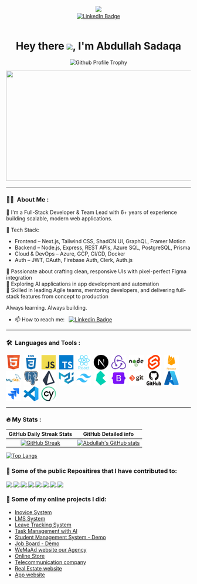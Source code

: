 <!-- ### Hi there 👋 -->

<div id="header" align="center">
<!--   <img src="https://media.giphy.com/media/hqU2KkjW5bE2v2Z7Q2/giphy.gif" width="100"/> -->
  <img src="https://user-images.githubusercontent.com/42237442/175992416-de841067-813b-4d15-8979-7ac79d641373.svg" width="100"/>
  
</div>
<div id="badges" align="center">
  <a href="[your-linkedin-URL](https://www.linkedin.com/in/eng-abdullah2016)">
    <img src="https://img.shields.io/badge/LinkedIn-blue?style=for-the-badge&logo=linkedin&logoColor=white" alt="LinkedIn Badge"/>
  </a>
<!--   <a href="your-youtube-URL">
    <img src="https://img.shields.io/badge/YouTube-red?style=for-the-badge&logo=youtube&logoColor=white" alt="Youtube Badge"/>
  </a>
  <a href="your-twitter-URL">
    <img src="https://img.shields.io/badge/Twitter-blue?style=for-the-badge&logo=twitter&logoColor=white" alt="Twitter Badge"/>
  </a> -->
</div>
<div align="center">
  <img src="https://komarev.com/ghpvc/?username=Dark-Developer93&style=flat-square&color=blue" alt=""/>
</div>
<h1 align="center">Hey there <img src="https://media.giphy.com/media/hvRJCLFzcasrR4ia7z/giphy.gif" width="40">, I'm Abdullah Sadaqa</h1>
<p align="center">
<img src="https://github-profile-trophy.vercel.app/?username=Dark-Developer93&theme=nord&margin-w=9&no-frame=true" alt="Github Profile Trophy" />
</p>
<div align="center">
  <img src="https://media.giphy.com/media/dWesBcTLavkZuG35MI/giphy.gif" width="600" height="300"/>
</div>

---

### :man_technologist: &nbsp;About Me :

👋 I'm a Full-Stack Developer & Team Lead with 6+ years of experience building scalable, modern web applications.

🔧 Tech Stack:  
- Frontend – Next.js, Tailwind CSS, ShadCN UI, GraphQL, Framer Motion  
- Backend – Node.js, Express, REST APIs, Azure SQL, PostgreSQL, Prisma  
- Cloud & DevOps – Azure, GCP, CI/CD, Docker  
- Auth – JWT, OAuth, Firebase Auth, Clerk, Auth.js

🎨 Passionate about crafting clean, responsive UIs with pixel-perfect Figma integration  
🧠 Exploring AI applications in app development and automation  
🤝 Skilled in leading Agile teams, mentoring developers, and delivering full-stack features from concept to production

Always learning. Always building.

- 📫 How to reach me: &nbsp; [![Linkedin Badge](https://img.shields.io/badge/-Abdullah-blue?style=flat&logo=Linkedin&logoColor=white)](https://www.linkedin.com/in/eng-abdullah2016)

---

### 🛠 &nbsp;Languages and Tools :

<p>
<img src="https://github.com/devicons/devicon/blob/master/icons/html5/html5-original.svg" title="HTML5" alt="HTML" width="40" height="40"/>&nbsp;
<img src="https://github.com/devicons/devicon/blob/master/icons/css3/css3-plain-wordmark.svg"  title="CSS3" alt="CSS" width="40" height="40"/>&nbsp;
<img src="https://github.com/devicons/devicon/blob/master/icons/javascript/javascript-original.svg" title="JavaScript" alt="JavaScript" width="40" height="40"/>&nbsp;
<img src="https://github.com/devicons/devicon/blob/master/icons/typescript/typescript-original.svg" title="TypeScript" alt="TypeScript" width="40" height="40"/>&nbsp;
<img src="https://github.com/devicons/devicon/blob/master/icons/react/react-original-wordmark.svg" title="React" alt="React" width="40" height="40"/>&nbsp;
<img src="https://github.com/devicons/devicon/blob/master/icons/nextjs/nextjs-original.svg" title="NextJs" **alt="NextJs" width="40" height="40"/>&nbsp;
<img src="https://github.com/devicons/devicon/blob/master/icons/redux/redux-original.svg" title="Redux" alt="Redux " width="40" height="40"/>&nbsp;
<img src="https://github.com/devicons/devicon/blob/master/icons/nodejs/nodejs-original-wordmark.svg" title="NodeJS" alt="NodeJS" width="40" height="40"/>&nbsp;
<img src="https://github.com/devicons/devicon/blob/master/icons/svelte/svelte-original.svg" title="Svelte" **alt="Svelte" width="40" height="40"/>&nbsp;
<img src="https://github.com/devicons/devicon/blob/master/icons/firebase/firebase-plain-wordmark.svg" title="Firebase" alt="Firebase" width="40" height="40"/>&nbsp;
<img src="https://github.com/devicons/devicon/blob/master/icons/mysql/mysql-original-wordmark.svg" title="MySQL"  alt="MySQL" width="40" height="40"/>&nbsp;
<img src="https://github.com/devicons/devicon/blob/master/icons/postgresql/postgresql-original.svg" title="PostgreSQL"  alt="PostgreSQL" width="40" height="40"/>&nbsp;
<img src="https://github.com/devicons/devicon/blob/master/icons/prisma/prisma-original.svg" title="Prisma"  alt="Prisma" width="40" height="40"/>&nbsp;
<img src="https://github.com/devicons/devicon/blob/master/icons/materialui/materialui-original.svg" title="Material UI" alt="Material UI" width="40"height="40"/>&nbsp;
<img src="https://github.com/devicons/devicon/blob/master/icons/tailwindcss/tailwindcss-original.svg" title="Tailwind CSS" alt="Tailwind CSS"width="40"height="40"/>&nbsp; 
<img src="https://github.com/devicons/devicon/blob/master/icons/bulma/bulma-plain.svg" title="Bulma" **alt="Bulma" width="40" height="40"/>&nbsp;
<img src="https://github.com/devicons/devicon/blob/master/icons/bootstrap/bootstrap-original.svg" title="Bootstrap" **alt="Bootstrap" width="40" height="40"/>&nbsp;
<img src="https://github.com/devicons/devicon/blob/master/icons/git/git-original-wordmark.svg" title="Git" **alt="Git" width="40" height="40"/>&nbsp;
<img src="https://github.com/devicons/devicon/blob/master/icons/github/github-original-wordmark.svg" title="GitHub" **alt="GitHub" width="40" height="40"/>&nbsp;
<img src="https://github.com/devicons/devicon/blob/master/icons/azure/azure-original.svg" title="Azure" **alt="Azure" width="40" height="40"/>&nbsp;
<img src="https://github.com/devicons/devicon/blob/master/icons/jira/jira-original.svg" title="Jira" **alt="Jira" width="40" height="40"/>&nbsp;
<img src="https://github.com/devicons/devicon/blob/master/icons/vscode/vscode-original.svg" title="VSCode" **alt="VSCode" width="40" height="40"/>&nbsp;
<img src="https://github.com/devicons/devicon/blob/master/icons/cypressio/cypressio-original.svg" title="Cypress" **alt="Cypress" width="40" height="40"/>&nbsp;
</p>

---

### :fire: My Stats :

<!-- <a href="https://git.io/streak-stats">
  <img src="http://github-readme-streak-stats.herokuapp.com?user=Dark-Developer93&theme=gotham&hide_border=true"/>
  <a/>
  <a href="https://github.com/Dark-Developer93/github-readme-stats">
  <img src="https://github-readme-stats.vercel.app/api?username=Dark-Developer93&count_private=true&theme=gotham&show_icons=true&hide_border=true)"/>
  <a/> -->

GitHub Daily Streak Stats  |  GitHub Detailed info
:-------------------------:|:-------------------------:
[![GitHub Streak](http://github-readme-streak-stats.herokuapp.com?user=Dark-Developer93&theme=gotham&hide_border=true)](https://git.io/streak-stats)  |  [![Abdullah's GitHub stats](https://github-readme-stats.vercel.app/api?username=Dark-Developer93&count_private=true&show_icons=true&theme=gotham&hide_border=true)](https://github.com/Dark-Developer93/github-readme-stats)

[![Top Langs](https://github-readme-stats.vercel.app/api/top-langs/?username=Dark-Developer93&layout=compact&theme=gotham&hide_border=true&langs_count=10&hide=css,html)](https://github.com/anuraghazra/github-readme-stats)

### :notebook_with_decorative_cover: Some of the public Repositires that I have contributed to:

<!-- [![Readme Card](https://github-readme-stats.vercel.app/api/pin/?username=primo-af&repo=primo&theme=gotham&hide_border=true)](https://github.com/anuraghazra/github-readme-stats)

[![Readme Card](https://github-readme-stats.vercel.app/api/pin/?username=Dark-Developer93&repo=RIPS-Duplicate-Merger-CExt&theme=gotham&hide_border=true)](https://github.com/anuraghazra/github-readme-stats) -->

<a href="https://github.com/Dark-Developer93/aissist">
  <img align="center" src="https://github-readme-stats.vercel.app/api/pin/?username=Dark-Developer93&repo=aissist&theme=gotham&hide_border=true" />
</a>
<a href="https://github.com/Dark-Developer93/LeaveTracker">
  <img align="center" src="https://github-readme-stats.vercel.app/api/pin/?username=Dark-Developer93&repo=LeaveTracker&theme=gotham&hide_border=true" />
</a>
<a href="https://github.com/Dark-Developer93/School-LMS">
  <img align="center" src="https://github-readme-stats.vercel.app/api/pin/?username=Dark-Developer93&repo=School-LMS&theme=gotham&hide_border=true" />
</a>
<a href="https://github.com/Dark-Developer93/invoice-wemaad">
  <img align="center" src="https://github-readme-stats.vercel.app/api/pin/?username=Dark-Developer93&repo=invoice-wemaad&theme=gotham&hide_border=true" />
</a>
<a href="https://github.com/Dark-Developer93/job-board-app">
  <img align="center" src="https://github-readme-stats.vercel.app/api/pin/?username=Dark-Developer93&repo=job-board-app&theme=gotham&hide_border=true" />
</a>
<a href="https://github.com/Dark-Developer93/rc-sms">
  <img align="center" src="https://github-readme-stats.vercel.app/api/pin/?username=Dark-Developer93&repo=rc-sms&theme=gotham&hide_border=true" />
</a>
<a href="https://github.com/Dark-Developer93/primo-server">
  <img align="center" src="https://github-readme-stats.vercel.app/api/pin/?username=Dark-Developer93&repo=primo-server&theme=gotham&hide_border=true" />
</a>
<a href="https://github.com/Dark-Developer93/primo">
  <img align="center" src="https://github-readme-stats.vercel.app/api/pin/?username=Dark-Developer93&repo=primo&theme=gotham&hide_border=true" />
</a>

### :notebook_with_decorative_cover: Some of my online projects I did:

- [Inovice System](https://invoice-wemaad.vercel.app/)
- [LMS System](https://school-lms-public.vercel.app/)
- [Leave Tracking System](https://rcleavetracker.vercel.app/)
- [Task Management with AI](https://aissist-sadaqa.vercel.app)
- [Student Management System - Demo](https://student-management-system-liard.vercel.app)
- [Job Board - Demo](https://job-board-app-lemon.vercel.app/)
- [WeMaAd website our Agency](https://www.wemaad.net/)
- [Online Store](https://wemaad.com/stores/jscouture/)
- [Telecommunication company](https://wemaad.com/websites/blt/)
- [Real Estate website](https://wemaad.com/websites/lassud) 
- [App website](https://primocms.org/)

<!-- GitHub Repositires  |  GitHub Repositires
:-------------------------:|:-------------------------:
 [![Readme Card](https://github-readme-stats.vercel.app/api/pin/?username=Dark-Developer93&repo=one-click-hugo-cms&theme=gotham&hide_border=true)](https://github.com/Dark-Developer93/one-click-hugo-cms)                   |  [![Readme Card](https://github-readme-stats.vercel.app/api/pin/?username=primo-af&repo=primo&theme=gotham&hide_border=true)](https://github.com/Dark-Developer93/primo)
[![Readme Card](https://github-readme-stats.vercel.app/api/pin/?username=Dark-Developer93&repo=contact-app&theme=gotham&hide_border=true)](https://github.com/Dark-Developer93/contact-app)|  [![Readme Card](https://github-readme-stats.vercel.app/api/pin/?username=Dark-Developer93&repo=task-management&theme=gotham&hide_border=true)](https://github.com/Dark-Developer93/task-management)
[![Readme Card](https://github-readme-stats.vercel.app/api/pin/?username=Dark-Developer93&repo=python-network-gate&theme=gotham&hide_border=true)](https://github.com/Dark-Developer93/python-network-gate)| [![Readme Card](https://github-readme-stats.vercel.app/api/pin/?username=Beamanator&repo=RIPS-Duplicate-Merger-CExt&theme=gotham&hide_border=true)](https://github.com/Dark-Developer93/RIPS-Duplicate-Merger-CExt)
[![Readme Card](https://github-readme-stats.vercel.app/api/pin/?username=Dark-Developer93&repo=primo-server&theme=gotham&hide_border=true)](https://github.com/Dark-Developer93/primo-server)| [![Readme Card](https://github-readme-stats.vercel.app/api/pin/?username=Dark-Developer93&repo=Next&theme=gotham&hide_border=true)](https://github.com/Dark-Developer93/Next)
[![Readme Card](https://github-readme-stats.vercel.app/api/pin/?username=Dark-Developer93&repo=MyTodoApp&theme=gotham&hide_border=true)](https://github.com/Dark-Developer93/MyTodoApp)| [![Readme Card](https://github-readme-stats.vercel.app/api/pin/?username=Dark-Developer93&repo=To-Do-List-by-JS-localStorage&theme=gotham&hide_border=true)](https://github.com/Dark-Developer93/To-Do-List-by-JS-localStorage) -->

<!-- 
**Dark-Developer93/Dark-Developer93** is a ✨ _special_ ✨ repository because its `README.md` (this file) appears on your GitHub profile.

Here are some ideas to get you started:

- 🔭 I’m currently working on ...
- 🌱 I’m currently learning ...
- 👯 I’m looking to collaborate on ...
- 🤔 I’m looking for help with ...
- 💬 Ask me about ...
- 📫 How to reach me: ...
- 😄 Pronouns: ...
- ⚡ Fun fact: ...
 -->
